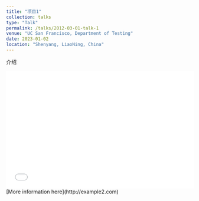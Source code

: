 ```yaml
---
title: "项目1"
collection: talks
type: "Talk"
permalink: /talks/2012-03-01-talk-1
venue: "UC San Francisco, Department of Testing"
date: 2023-01-02
location: "Shenyang, LiaoNing, China"
---
```

<!-- This is a description of your talk, which is a markdown files that can be all markdown-ified like any other post. Yay markdown! -->
介绍
<iframe height = 320 width = 510 src="//player.bilibili.com/player.html?aid=371421813&bvid=BV19Z4y1u7rK&cid=214675786&p=1" scrolling="no" border="0" frameborder="no" framespacing="0" allowfullscreen="true"> </iframe>
[More information here](http://example2.com)
